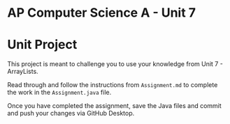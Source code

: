 # AP Computer Science A - Unit 7

# Unit Project

This project is meant to challenge you to use your knowledge from Unit 7 - ArrayLists.

Read through and follow the instructions from `Assignment.md` to complete the work in the `Assignment.java` file.

Once you have completed the assignment, save the Java files and commit and push your changes via GitHub Desktop.